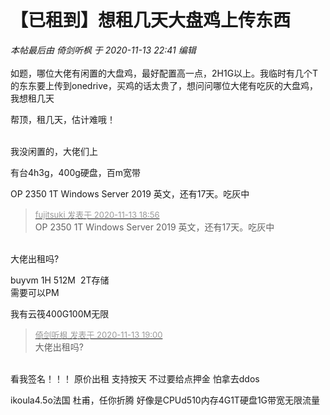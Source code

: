 # 【已租到】想租几天大盘鸡上传东西


<i class="pstatus"> 本帖最后由 倚剑听枫 于 2020-11-13 22:41 编辑 </i><br />
<br />
如题，哪位大佬有闲置的大盘鸡，最好配置高一点，2H1G以上。我临时有几个T的东东要上传到onedrive，买鸡的话太贵了，想问问哪位大佬有吃灰的大盘鸡，我想租几天<img src="static/image/smiley/yct/019.gif" smilieid="49" border="0" alt="" /> 

帮顶，租几天，估计难哦！<br />
<br />
<img src="static/image/smiley/default/lol.gif" smilieid="12" border="0" alt="" /><img src="static/image/smiley/default/lol.gif" smilieid="12" border="0" alt="" /><img src="static/image/smiley/default/lol.gif" smilieid="12" border="0" alt="" />

我没闲置的，大佬们上

有台4h3g，400g硬盘，百m宽带

OP 2350 1T Windows Server 2019 英文，还有17天。吃灰中

<div class="quote"><blockquote><font size="2"><a href="https://www.hostloc.com/forum.php?mod=redirect&amp;goto=findpost&amp;pid=9449886&amp;ptid=766314" target="_blank"><font color="#999999">fujitsuki 发表于 2020-11-13 18:56</font></a></font><br />
OP 2350 1T Windows Server 2019 英文，还有17天。吃灰中</blockquote></div><br />
大佬出租吗?

buyvm 1H 512M&nbsp;&nbsp;2T存储<br />
需要可以PM

我有云筏400G100M无限

<div class="quote"><blockquote><font size="2"><a href="https://www.hostloc.com/forum.php?mod=redirect&amp;goto=findpost&amp;pid=9449900&amp;ptid=766314" target="_blank"><font color="#999999">倚剑听枫 发表于 2020-11-13 19:00</font></a></font><br />
大佬出租吗?</blockquote></div><br />
看我签名！！！ 原价出租 支持按天 不过要给点押金 怕拿去ddos<img src="static/image/smiley/yct/012.gif" smilieid="31" border="0" alt="" />

ikoula4.5o法国 杜甫，任你折腾 好像是CPUd510内存4G1T硬盘1G带宽无限流量
